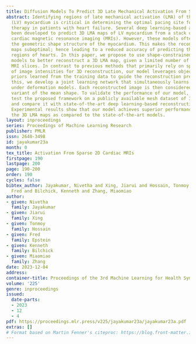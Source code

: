 ```yaml
---
title: Diffusion Models To Predict 3D Late Mechanical Activation From Sparse 2D Cardiac MRIs
abstract: Identifying regions of late mechanical activation (LMA) of the left ventricular
  (LV) myocardium is critical in determining the optimal pacing site for cardiac resynchronization
  therapy in patients with heart failure. Several deep learning-based approaches have
  been developed to predict 3D LMA maps of LV myocardium from a stack of sparse 2D
  cardiac magnetic resonance imaging (MRIs). However, these models often loosely consider
  the geometric shape structure of the myocardium. This makes the reconstructed activation
  maps suboptimal; hence leading to a reduced accuracy of predicting the late activating
  regions of hearts. In this paper, we propose to use shape-constrained diffusion
  models to better reconstruct a 3D LMA map, given a limited number of 2D cardiac
  MRI slices. In contrast to previous methods that primarily rely on spatial correlations
  of image intensities for 3D reconstruction, our model leverages object shape as
  priors learned from the training data to guide the reconstruction process. To achieve
  this, we develop a joint learning network that simultaneously learns a mean shape
  under deformation models. Each reconstructed image is then considered as a deformed
  variant of the mean shape. To validate the performance of our model, we train and
  test the proposed framework on a publicly available mesh dataset of 3D myocardium
  and compare it with state-of-the-art deep learning-based reconstruction models.
  Experimental results show that our model achieves superior performance in reconstructing
  the 3D LMA maps as compared to the state-of-the-art models.
layout: inproceedings
series: Proceedings of Machine Learning Research
publisher: PMLR
issn: 2640-3498
id: jayakumar23a
month: 0
tex_title: Activation From Sparse 2D Cardiac MRIs
firstpage: 190
lastpage: 200
page: 190-200
order: 190
cycles: false
bibtex_author: Jayakumar, Nivetha and Xing, Jiarui and Hossain, Tonmoy and Epstein,
  Fred and Bilchick, Kenneth and Zhang, Miaomiao
author:
- given: Nivetha
  family: Jayakumar
- given: Jiarui
  family: Xing
- given: Tonmoy
  family: Hossain
- given: Fred
  family: Epstein
- given: Kenneth
  family: Bilchick
- given: Miaomiao
  family: Zhang
date: 2023-12-04
address: 
container-title: Proceedings of the 3rd Machine Learning for Health Symposium
volume: '225'
genre: inproceedings
issued:
  date-parts:
  - 2023
  - 12
  - 4
pdf: https://proceedings.mlr.press/v225/jayakumar23a/jayakumar23a.pdf
extras: []
# Format based on Martin Fenner's citeproc: https://blog.front-matter.io/posts/citeproc-yaml-for-bibliographies/
---
```

